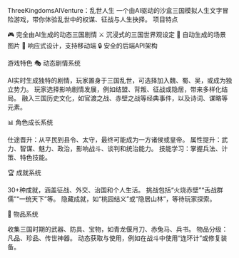 

ThreeKingdomsAIVenture：乱世人生
一个由AI驱动的沙盒三国模拟人生文字冒险游戏，带你体验乱世中的权谋、征战与人生抉择。
项目特点

🎮 完全由AI生成的动态三国剧情
⚔️ 沉浸式的三国世界观设定
🎨 自动生成的场景图片
📱 响应式设计，支持移动端
🔒 安全的后端API架构

游戏特色
🎭 动态剧情系统

AI实时生成独特的剧情，玩家置身于三国乱世，可选择加入魏、蜀、吴，或成为独立势力。
玩家选择影响剧情发展，例如结盟、背叛、征战或隐居，带来多样化结局。
融入三国历史文化，如官渡之战、赤壁之战等经典事件，以及诗词、谋略等元素。

📊 角色成长系统

仕途晋升：从平民到县令、太守，最终可能成为一方诸侯或皇帝。
属性提升：武力、智谋、魅力、政治，影响战斗、谈判和统治能力。
技能学习：掌握兵法、计策、特色技能。

🏆 成就系统

30+种成就，涵盖征战、外交、治国和个人生活。
挑战包括“火烧赤壁”“舌战群儒”“一统天下”等。
隐藏成就，如“桃园结义”或“隐居山林”，等待玩家探索。

🎒 物品系统

收集三国时期的武器、防具、宝物，如青龙偃月刀、赤兔马、兵书。
物品分级：凡品、珍品、传世神器。
动态获取与使用，例如在战斗中使用“连环计”或修复装备。
